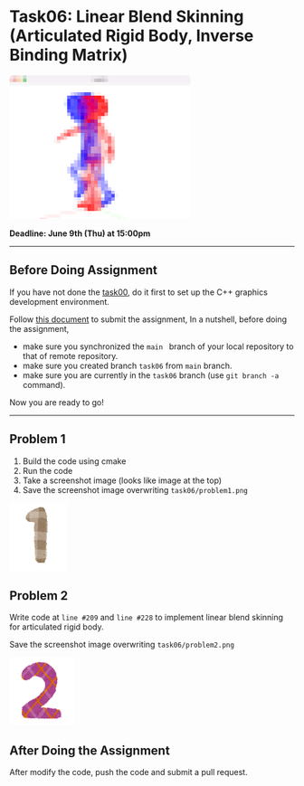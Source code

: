 # Task06: Linear Blend Skinning (Articulated Rigid Body, Inverse Binding Matrix)

![preview](preview.png)

**Deadline: June 9th (Thu) at 15:00pm**

----

## Before Doing Assignment

If you have not done the [task00](../task00), do it first to set up the C++ graphics development environment.

Follow [this document](../doc/submit.md) to submit the assignment, In a nutshell, before doing the assignment,  
- make sure you synchronized the `main ` branch of your local repository  to that of remote repository.
- make sure you created branch `task06` from `main` branch.
- make sure you are currently in the `task06` branch (use `git branch -a` command).

Now you are ready to go!

---

## Problem 1

1. Build the code using cmake
2. Run the code
3. Take a screenshot image (looks like image at the top)
4. Save the screenshot image overwriting `task06/problem1.png`

![problem1](problem1.png)


## Problem 2

Write code at `line #209` and `line #228` to implement linear blend skinning for articulated rigid body.  

Save the screenshot image overwriting `task06/problem2.png`

![problem2](problem2.png)


## After Doing the Assignment

After modify the code, push the code and submit a pull request. 
